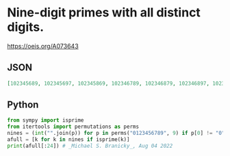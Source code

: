 # Nine\-digit primes with all distinct digits\.
https://oeis.org/A073643
## JSON
```JSON
[102345689, 102345697, 102345869, 102346789, 102346879, 102346897, 102346957, 102347689, 102348679, 102348769, 102349867, 102354689, 102354697, 102356489, 102356789, 102356987, 102358769, 102358967, 102364859, 102364879, 102365897]
```
## Python
```Python
from sympy import isprime
from itertools import permutations as perms
nines = (int("".join(p)) for p in perms("0123456789", 9) if p[0] != "0")
afull = [k for k in nines if isprime(k)]
print(afull[:24]) # _Michael S. Branicky_, Aug 04 2022
```
